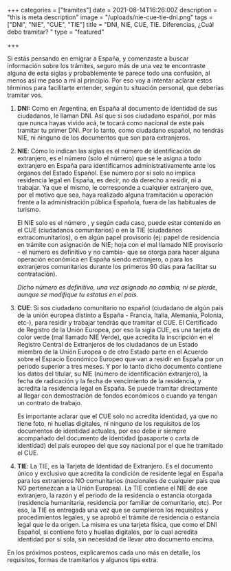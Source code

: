 +++
categories = ["tramites"]
date = 2021-08-14T16:26:00Z
description = "this is meta description"
image = "/uploads/nie-cue-tie-dni.png"
tags = ["DNI", "NIE", "CUE", "TIE"]
title = "DNI, NIE, CUE, TIE. Diferencias, ¿Cuál debo tramitar? "
type = "featured"

+++

Si estás pensando en emigrar a España, y comenzaste a buscar información sobre los trámites, seguro más de una vez te encontraste alguna de esta siglas y probablemente te parece todo una confusión, al menos así me paso a mi al principio. Por eso voy a intentar aclarar estos términos para facilitarte entender, según tu situación personal, que deberías tramitar vos.

1. **DNI:** Como en Argentina, en España al documento de identidad de sus ciudadanos, le llaman DNI. Así que si sos ciudadano español, por más que nunca hayas vivido acá, te tocará como nacional de este país tramitar tu primer DNI. Por lo tanto, como ciudadano español, no tendrás NIE, ni ninguno de los documentos que son para extranjeros.
2. **NIE**: Cómo lo indican las siglas es el número de identificación de extranjero, es el número (solo el número) que se le asigna a todo extranjero en España para identificarnos administrativamente ante los órganos del Estado Español. Ese número por sí solo no implica residencia legal en España, es decir, no da derecho a residir, ni a trabajar. Ya que el mismo, le corresponde a cualquier extranjero que, por el motivo que sea, haya realizado alguna tramitación u operación frente a la administración pública Española, fuera de las habituales de turismo.

   El NIE solo es el número , y según cada caso, puede estar contenido en el CUE (ciudadanos comunitarios) o en la TIE (ciudadanos extracomunitarios), o en algún papel provisorio (ej: papel de residencia en trámite con asignación de NIE; hoja con el mal llamado NIE provisorio - el número es definitivo y no cambia- que se otorga para hacer alguna operación económica en España siendo extranjero, o para los extranjeros comunitarios durante los primeros 90 días para facilitar su contratación).

   _Dicho número es definitivo, una vez asignado no cambia, ni se pierde, aunque se modifique tu estatus en el país._
3. **CUE**: Si sos ciudadano comunitario no español (ciudadano de algún país de la unión europea distinto a España - Francia, Italia, Alemania, Polonia, etc-), para residir y trabajar tendrás que tramitar el CUE. El Certificado de Registro de la Unión Europea, por eso la sigla CUE, es una tarjeta de color verde (mal llamado NIE Verde), que acredita la inscripción en el Registro Central de Extranjeros de los ciudadanos de un Estado miembro de la Unión Europea o de otro Estado parte en el Acuerdo sobre el Espacio Económico Europeo que van a residir en España por un periodo superior a tres meses. Y por lo tanto dicho documento contiene los datos del titular, su NIE (número de identificación extranjero), la fecha de radicación y la fecha de vencimiento de la residencia, y acredita la residencia legal en España. Se puede tramitar directamente al llegar con demostración de fondos económicos o cuando ya tengan un contrato de trabajo.

   Es importante aclarar que el CUE solo no acredita identidad, ya que no tiene foto, ni huellas digitales, ni ninguno de los requisitos de los documentos de identidad actuales, por eso debe ir siempre acompañado del documento de identidad (pasaporte o carta de identidad) del país europeo del que soy nacional por el que he tramitado el CUE.
4. **TIE**: La TIE, es la Tarjeta de Identidad de Extranjero. Es el documento único y exclusivo que acredita la condición de residente legal en España para los extranjeros NO comunitarios (nacionales de cualquier país que NO pertenezcan a la Unión Europea). La TIE contiene el NIE de ese extranjero, la razón y el período de la residencia o estancia otorgada (residencia humanitaria, residencia por familiar de comunitario, etc). Por eso, la TIE es entregada una vez que se cumplieron los requisitos y procedimientos legales, y se aprobó el trámite de residencia o estancia legal que le da origen. La misma es una tarjeta física, que como el DNI Español, sí contiene foto y huellas digitales, por lo cual acredita identidad por sí sola, sin necesidad de llevar otro documento encima.

En los próximos posteos, explicaremos cada uno más en detalle, los requisitos, formas de tramitarlos y algunos tips extra.